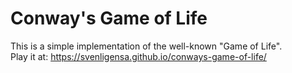 # Conway's Game of Life
This is a simple implementation of the well-known "Game of Life".  
Play it at: https://svenligensa.github.io/conways-game-of-life/

